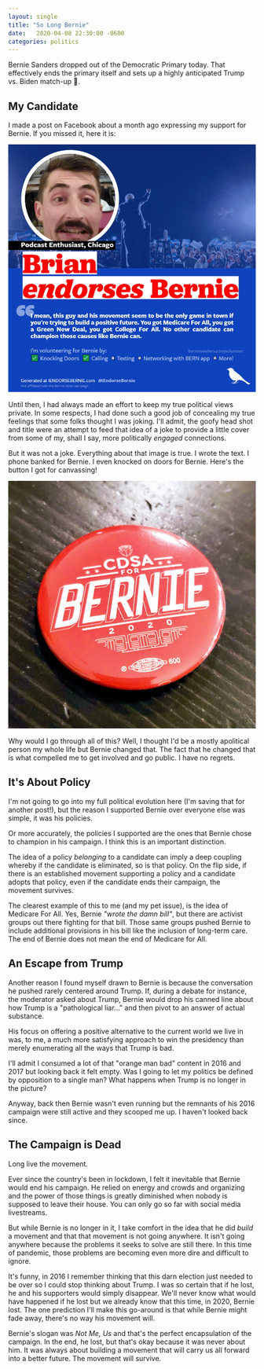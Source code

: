 ```yaml
---
layout: single
title: "So Long Bernie"
date:   2020-04-08 22:30:00 -0600
categories: politics
---
```


Bernie Sanders dropped out of the Democratic Primary today. That effectively ends the primary itself and sets up a highly anticipated Trump vs. Biden match-up 🤢.

## My Candidate

I made a post on Facebook about a month ago expressing my support for Bernie. If you missed it, here it is:

![bernie-endorsement](/assets/images/bernie-endorsement.jpg)

Until then, I had always made an effort to keep my true political views private. In some respects, I had done such a good job of concealing my true feelings that some folks thought I was joking. I'll admit, the goofy head shot and title were an attempt to feed that idea of a joke to provide a little cover from some of my, shall I say, more politically _engaged_ connections.

But it was not a joke. Everything about that image is true. I wrote the text. I phone banked for Bernie. I even knocked on doors for Bernie. Here's the button I got for canvassing!

![bernie-badge](/assets/images/bernie-badge.jpg)

Why would I go through all of this? Well, I thought I'd be a mostly apolitical person my whole life but Bernie changed that. The fact that he changed that is what compelled me to get involved and go public. I have no regrets.

## It's About Policy

I'm not going to go into my full political evolution here (I'm saving that for another post!), but the reason I supported Bernie over everyone else was simple, it was his policies.

Or more accurately, the policies I supported are the ones that Bernie chose to champion in his campaign. I think this is an important distinction.

The idea of a policy _belonging_ to a candidate can imply a deep coupling whereby if the candidate is eliminated, so is that policy. On the flip side, if there is an established movement supporting a policy and a candidate adopts that policy, even if the candidate ends their campaign, the movement survives.

The clearest example of this to me (and my pet issue), is the idea of Medicare For All. Yes, Bernie _"wrote the damn bill"_, but there are activist groups out there fighting for that bill. Those same groups pushed Bernie to include additional provisions in his bill like the inclusion of long-term care. The end of Bernie does not mean the end of Medicare for All.

## An Escape from Trump

Another reason I found myself drawn to Bernie is because the conversation he pushed rarely centered around Trump. If, during a debate for instance, the moderator asked about Trump, Bernie would drop his canned line about how Trump is a "pathological liar..." and then pivot to an answer of actual substance.

His focus on offering a positive alternative to the current world we live in was, to me, a much more satisfying approach to win the presidency than merely enumerating all the ways that Trump is bad.

I'll admit I consumed a lot of that "orange man bad" content in 2016 and 2017 but looking back it felt empty. Was I going to let my politics be defined by opposition to a single man? What happens when Trump is no longer in the picture? 

Anyway, back then Bernie wasn't even running but the remnants of his 2016 campaign were still active and they scooped me up. I haven't looked back since.

## The Campaign is Dead

Long live the movement.

Ever since the country's been in lockdown, I felt it inevitable that Bernie would end his campaign. He relied on energy and crowds and organizing and the power of those things is greatly diminished when nobody is supposed to leave their house. You can only go so far with social media livestreams.

But while Bernie is no longer in it, I take comfort in the idea that he did _build_ a movement and that that movement is not going anywhere. It isn't going anywhere because the problems it seeks to solve are still there. In this time of pandemic, those problems are becoming even more dire and difficult to ignore.

It's funny, in 2016 I remember thinking that this darn election just needed to be over so I could stop thinking about Trump. I was so certain that if he lost, he and his supporters would simply disappear. We'll never know what would have happened if he lost but we already know that this time, in 2020, Bernie lost. The one prediction I'll make this go-around is that while Bernie might fade away, there's no way his movement will.

Bernie's slogan was _Not Me, Us_ and that's the perfect encapsulation of the campaign. In the end, he lost, but that's okay because it was never about him. It was always about building a movement that will carry us all forward into a better future. The movement will survive.
